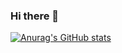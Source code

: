 ### Hi there 👋

[![Anurag's GitHub stats](https://github-readme-stats.vercel.app/api?username=searxh&count_private=true&show_icons=true&include_all_commits=true)](https://github.com/anuraghazra/github-readme-stats)

<!--
**searxh/searxh** is a ✨ _special_ ✨ repository because its `README.md` (this file) appears on your GitHub profile.

Here are some ideas to get you started:

- 🔭 I’m currently working on ...
- 🌱 I’m currently learning ...
- 👯 I’m looking to collaborate on ...
- 🤔 I’m looking for help with ...
- 💬 Ask me about ...
- 📫 How to reach me: ...
- 😄 Pronouns: ...
- ⚡ Fun fact: ...
-->
